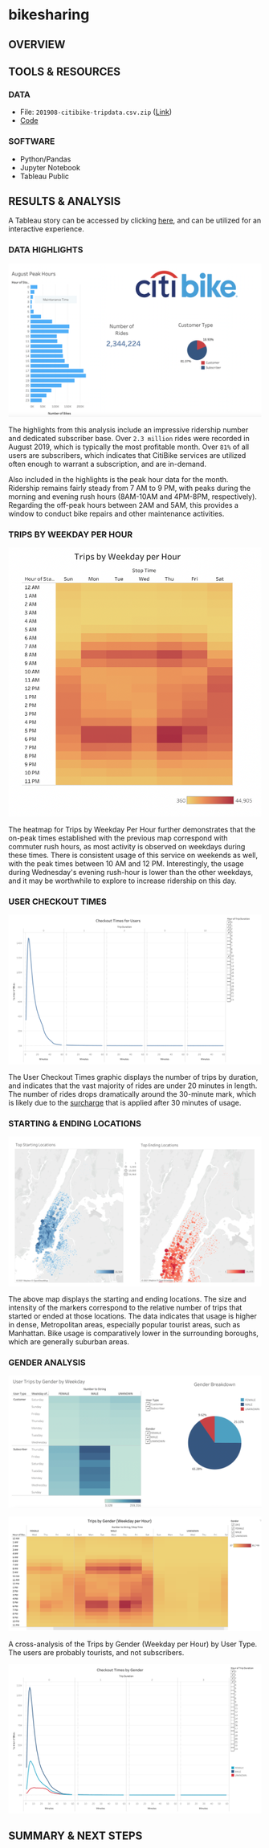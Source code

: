 # bikesharing

## OVERVIEW

## TOOLS & RESOURCES

### DATA

* File: `201908-citibike-tripdata.csv.zip` ([Link](https://s3.amazonaws.com/tripdata/index.html))
* [Code](https://github.com/farwaali08/bikesharing/blob/d7dbf88019605ec60ef3d388e9fb81b2c7fda98f/NYC_CitiBike_Challenge_starter_code.ipynb)

### SOFTWARE

* Python/Pandas
* Jupyter Notebook
* Tableau Public

## RESULTS & ANALYSIS

A Tableau story can be accessed by clicking [here](https://public.tableau.com/shared/C6G9H6C48?:display_count=n&:origin=viz_share_link), and can be utilized for an interactive experience.


### DATA HIGHLIGHTS

![alt_text](https://github.com/farwaali08/bikesharing/blob/7854d5e434f317b0b48bcd5f82acbe96852be588/Images/HIGHLIGHTS.png)

The highlights from this analysis include an impressive ridership number and dedicated subscriber base. Over `2.3 million` rides were recorded in August 2019, which is typically the most profitable month. Over `81%` of all users are subscribers, which indicates that CitiBike services are utilized often enough to warrant a subscription, and are in-demand.

Also included in the highlights is the peak hour data for the month. Ridership remains fairly steady from 7 AM to 9 PM, with peaks during the morning and evening rush hours (8AM-10AM and 4PM-8PM, respectively). Regarding the off-peak hours between 2AM and 5AM, this provides a window to conduct bike repairs and other maintenance activities.


### TRIPS BY WEEKDAY PER HOUR

![alt_text](https://github.com/farwaali08/bikesharing/blob/ece047f91dc26cd2846b2d1c2404a34d99a4c783/Images/2.png)

The heatmap for Trips by Weekday Per Hour further demonstrates that the on-peak times established with the previous map correspond with commuter rush hours, as most activity is observed on weekdays during these times. There is consistent usage of this service on weekends as well, with the peak times between 10 AM and 12 PM. Interestingly, the usage during Wednesday's evening rush-hour is lower than the other weekdays, and it may be worthwhile to explore to increase ridership on this day.

### USER CHECKOUT TIMES

![alt_text](https://github.com/farwaali08/bikesharing/blob/ece047f91dc26cd2846b2d1c2404a34d99a4c783/Images/7.png)

The User Checkout Times graphic displays the number of trips by duration, and indicates that the vast majority of rides are under 20 minutes in length. The number of rides drops dramatically around the 30-minute mark, which is likely due to the [surcharge](https://help.citibikenyc.com/hc/en-us/articles/360032024912-How-long-can-I-keep-a-bike-out-) that is applied after 30 minutes of usage.

### STARTING & ENDING LOCATIONS

![alt_text](https://github.com/farwaali08/bikesharing/blob/ece047f91dc26cd2846b2d1c2404a34d99a4c783/Images/3.png)

The above map displays the starting and ending locations. The size and intensity of the markers correspond to the relative number of trips that started or ended at those locations. The data indicates that usage is higher in dense, Metropolitan areas, especially popular tourist areas, such as Manhattan. Bike usage is comparatively lower in the surrounding boroughs, which are generally suburban areas.

### GENDER ANALYSIS

![alt_text](https://github.com/farwaali08/bikesharing/blob/ece047f91dc26cd2846b2d1c2404a34d99a4c783/Images/4.png)

![alt_text](https://github.com/farwaali08/bikesharing/blob/ece047f91dc26cd2846b2d1c2404a34d99a4c783/Images/5.png)

A cross-analysis of the Trips by Gender (Weekday per Hour) by User Type. The users are probably tourists, and not subscribers.

![alt_text](https://github.com/farwaali08/bikesharing/blob/ece047f91dc26cd2846b2d1c2404a34d99a4c783/Images/6.png)

## SUMMARY & NEXT STEPS
